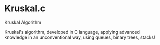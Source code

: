 # Kruskal.c
Kruskal Algorithm


Kruskal's algorithm, developed in C language, applying advanced knowledge in an unconventional way, using queues, binary trees, stacks!
